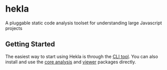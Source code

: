 # hekla

A pluggable static code analysis toolset for understanding large Javascript projects

## Getting Started

The easiest way to start using Hekla is through the [CLI tool](tree/master/packages/hekla-cli). You can also install and use the [core analysis](tree/master/packages/hekla-core) and [viewer](tree/master/packages/hekla-viewer) packages directly.
